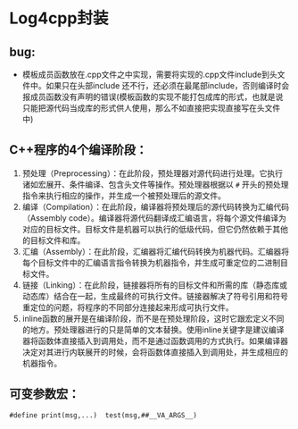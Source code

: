# Log4cpp封装

## bug:

- 模板成员函数放在.cpp文件之中实现，需要将实现的.cpp文件include到头文件中。如果只在头部include 还不行，还必须在最尾部include，否则编译时会报成员函数没有声明的错误(模板函数的实现不能打包成库的形式，也就是说只能把源代码当成库的形式供人使用，那么不如直接把实现直接写在头文件中)

## C++程序的4个编译阶段：

1. 预处理（Preprocessing）：在此阶段，预处理器对源代码进行处理。它执行诸如宏展开、条件编译、包含头文件等操作。预处理器根据以 `#` 开头的预处理指令来执行相应的操作，并生成一个被预处理后的源文件。
2. 编译（Compilation）：在此阶段，编译器将预处理后的源代码转换为汇编代码（Assembly code）。编译器将源代码翻译成汇编语言，将每个源文件编译为对应的目标文件。目标文件是机器可以执行的低级代码，但它仍然依赖于其他的目标文件和库。
3. 汇编（Assembly）：在此阶段，汇编器将汇编代码转换为机器代码。汇编器将每个目标文件中的汇编语言指令转换为机器指令，并生成可重定位的二进制目标文件。
4. 链接（Linking）：在此阶段，链接器将所有的目标文件和所需的库（静态库或动态库）结合在一起，生成最终的可执行文件。链接器解决了符号引用和符号重定位的问题，将程序的不同部分连接起来形成可执行文件。
5. inline函数的展开是在编译阶段，而不是在预处理阶段，这时它跟宏定义不同的地方。预处理器进行的只是简单的文本替换。使用inline关键字是建议编译器将函数体直接插入到调用处，而不是通过函数调用的方式执行。如果编译器决定对其进行内联展开的时候，会将函数体直接插入到调用处，并生成相应的机器指令。

## 可变参数宏：

`#define print(msg,...)  test(msg,##__VA_ARGS__)`